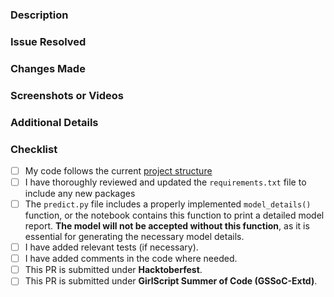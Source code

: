 ### Description
<!-- Describe your changes in detail. -->


### Issue Resolved
<!-- This PR resolves #<issue-number>. -->


### Changes Made
<!-- Provide a detailed description of the modifications you made. -->


### Screenshots or Videos
<!-- Add any relevant screenshots or videos demonstrating the solution (if applicable). -->


### Additional Details
<!-- Include any additional information that might be useful. -->


<!-- Don't remove this while submitting the issue -->
### Checklist
<!-- You can add more relevant points -->
- [ ] My code follows the current [project structure](https://github.com/yashasvini121/predictive-calc/blob/master/docs/project-structure.md)
- [ ] I have thoroughly reviewed and updated the `requirements.txt` file to include any new packages
- [ ] The `predict.py` file includes a properly implemented `model_details()` function, or the notebook contains this function to print a detailed model report. **The model will not be accepted without this function**, as it is essential for generating the necessary model details.
- [ ] I have added relevant tests (if necessary).
- [ ] I have added comments in the code where needed.
- [ ] This PR is submitted under **Hacktoberfest**.
- [ ] This PR is submitted under **GirlScript Summer of Code (GSSoC-Extd)**.